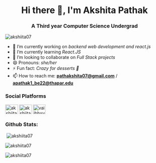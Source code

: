 <h1 align="center">Hi there 👋, I'm Akshita Pathak</h1>
<h3 align="center">A Third year Computer Science Undergrad</h3>

<p align="left"> <img src="https://komarev.com/ghpvc/?username=akshiita07&label=Profile%20views&color=0e75b6&style=plastic" alt="akshiita07" /> </p>


- 🔭 I’m currently working on *backend web development and react.js*
- 🌱 I’m currently learning *React.JS*
- 👯 I’m looking to collaborate on *Full Stack projects*
- 😄 Pronouns: *she/her*
- ⚡ Fun fact: *Crazy for desserts 🤤*
- 📫 How to reach me: **pathakshita07@gmail.com** / **apathak1_be22@thapar.edu**

<h3 align="left">Social Platforms</h3>
<p align="left">
<a href="https://www.linkedin.com/in/akshitapathak/" target="blank"><img align="center" src="https://raw.githubusercontent.com/rahuldkjain/github-profile-readme-generator/master/src/images/icons/Social/linked-in-alt.svg" alt="akshiita07" height="30" width="40" /></a>
<a href="https://leetcode.com/u/apathak1_be22/" target="blank"><img align="center" src="https://raw.githubusercontent.com/rahuldkjain/github-profile-readme-generator/master/src/images/icons/Social/leet-code.svg" alt="akshiita07" height="30" width="40" /></a>
<a href="https://www.instagram.com/_akshitapathak/" target="blank"><img align="center" src="https://raw.githubusercontent.com/rahuldkjain/github-profile-readme-generator/master/src/images/icons/Social/instagram.svg" alt="vaiibhxvvv" height="30" width="40" /></a>

</p>

<h3 align="left">Github Stats:</h3>

<p>&nbsp;<img align="center" src="https://github-readme-stats.vercel.app/api?username=akshiita07&show_icons=true&theme=highcontrast&title_color=ffffff&text_color=ffffff&cache_seconds=100&locale=en" alt="akshiita07" /></p>

<p><img align="center" src="https://github-readme-streak-stats.herokuapp.com/?user=akshiita07&theme=highcontrast" alt="akshiita07" /></p>

<p><img align="left" src="https://github-readme-stats.vercel.app/api/top-langs?username=akshiita07&show_icons=true&theme=highcontrast&title_color=ffffff&text_color=ffffff&cache_seconds=100&locale=en&layout=compact" alt="akshiita07" /></p>
<br>


